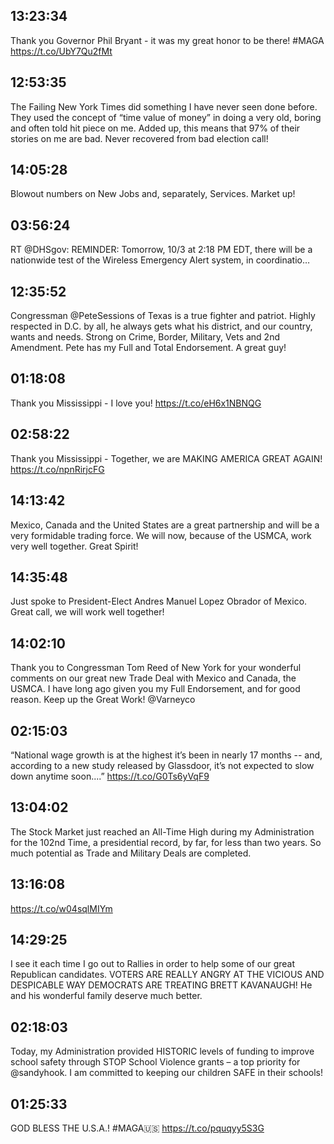 ## 13:23:34
Thank you Governor Phil Bryant - it was my great honor to be there! #MAGA https://t.co/UbY7Qu2fMt
## 12:53:35
The Failing New York Times did something I have never seen done before. They used the concept of “time value of money” in doing a very old, boring and often told hit piece on me. Added up, this means that 97% of their stories on me are bad. Never recovered from bad election call!
## 14:05:28
Blowout numbers on New Jobs and, separately, Services. Market up!
## 03:56:24
RT @DHSgov: REMINDER: Tomorrow, 10/3 at 2:18 PM EDT, there will be a nationwide test of the Wireless Emergency Alert system, in coordinatio…
## 12:35:52
Congressman @PeteSessions of Texas is a true fighter and patriot. Highly respected in D.C. by all, he always gets what his district, and our country, wants and needs. Strong on Crime, Border, Military, Vets and 2nd Amendment. Pete has my Full and Total Endorsement. A great guy!
## 01:18:08
Thank you Mississippi - I love you! https://t.co/eH6x1NBNQG
## 02:58:22
Thank you Mississippi - Together, we are MAKING AMERICA GREAT AGAIN! https://t.co/npnRirjcFG
## 14:13:42
Mexico, Canada and the United States are a great partnership and will be a very formidable trading force. We will now, because of the USMCA, work very well together. Great Spirit!
## 14:35:48
Just spoke to President-Elect Andres Manuel Lopez Obrador of Mexico. Great call, we will work well together!
## 14:02:10
Thank you to Congressman Tom Reed of New York for your wonderful comments on our great new Trade Deal with Mexico and Canada, the USMCA. I have long ago given you my Full Endorsement, and for good reason. Keep up the Great Work! @Varneyco
## 02:15:03
“National wage growth is at the highest it’s been in nearly 17 months -- and, according to a new study released by Glassdoor, it’s not expected to slow down anytime soon....” https://t.co/G0Ts6yVqF9
## 13:04:02
The Stock Market just reached an All-Time High during my Administration for the 102nd Time, a presidential record, by far, for less than two years. So much potential as Trade and Military Deals are completed.
## 13:16:08
https://t.co/w04sqlMIYm
## 14:29:25
I see it each time I go out to Rallies in order to help some of our great Republican candidates. VOTERS ARE REALLY ANGRY AT THE VICIOUS AND DESPICABLE WAY DEMOCRATS ARE TREATING BRETT KAVANAUGH! He and his wonderful family deserve much better.
## 02:18:03
Today, my Administration provided HISTORIC levels of funding to improve school safety through STOP School Violence grants – a top priority for @sandyhook. I am committed to keeping our children SAFE in their schools!
## 01:25:33
GOD BLESS THE U.S.A.! #MAGA🇺🇸 https://t.co/pquqyy5S3G
